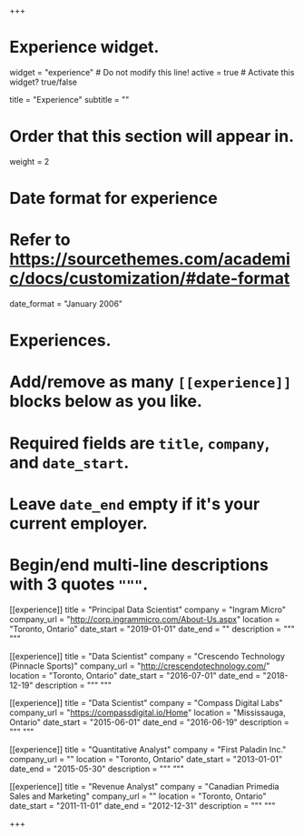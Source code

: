+++
# Experience widget.
widget = "experience"  # Do not modify this line!
active = true  # Activate this widget? true/false

title = "Experience"
subtitle = ""

# Order that this section will appear in.
weight = 2

# Date format for experience
#   Refer to https://sourcethemes.com/academic/docs/customization/#date-format
date_format = "January 2006"

# Experiences.
#   Add/remove as many `[[experience]]` blocks below as you like.
#   Required fields are `title`, `company`, and `date_start`.
#   Leave `date_end` empty if it's your current employer.
#   Begin/end multi-line descriptions with 3 quotes `"""`.
[[experience]]
  title = "Principal Data Scientist"
  company = "Ingram Micro"
  company_url = "http://corp.ingrammicro.com/About-Us.aspx"
  location = "Toronto, Ontario"
  date_start = "2019-01-01"
  date_end = ""
  description = """
  """

[[experience]]
  title = "Data Scientist"
  company = "Crescendo Technology (Pinnacle Sports)"
  company_url = "http://crescendotechnology.com/"
  location = "Toronto, Ontario"
  date_start = "2016-07-01"
  date_end = "2018-12-19"
  description = """ """
  
[[experience]]
  title = "Data Scientist"
  company = "Compass Digital Labs"
  company_url = "https://compassdigital.io/Home"
  location = "Mississauga, Ontario"
  date_start = "2015-06-01"
  date_end = "2016-06-19"
  description = """ """

[[experience]]
  title = "Quantitative Analyst"
  company = "First Paladin Inc."
  company_url = ""
  location = "Toronto, Ontario"
  date_start = "2013-01-01"
  date_end = "2015-05-30"
  description = """ """
  
[[experience]]
  title = "Revenue Analyst"
  company = "Canadian Primedia Sales and Marketing"
  company_url = ""
  location = "Toronto, Ontario"
  date_start = "2011-11-01"
  date_end = "2012-12-31"
  description = """ """


+++